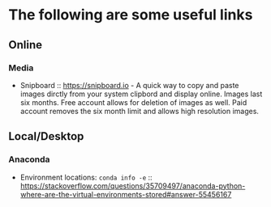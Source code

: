 # The following are some useful links 


## Online
### Media
* Snipboard :: https://snipboard.io - A quick way to copy and paste images dirctly from your system clipbord and display online.  Images last six months.  Free account allows for deletion of images as well.  Paid account removes the six month limit and allows high resolution images.

## Local/Desktop
### Anaconda
* Environment locations: ```conda info -e``` :: https://stackoverflow.com/questions/35709497/anaconda-python-where-are-the-virtual-environments-stored#answer-55456167
